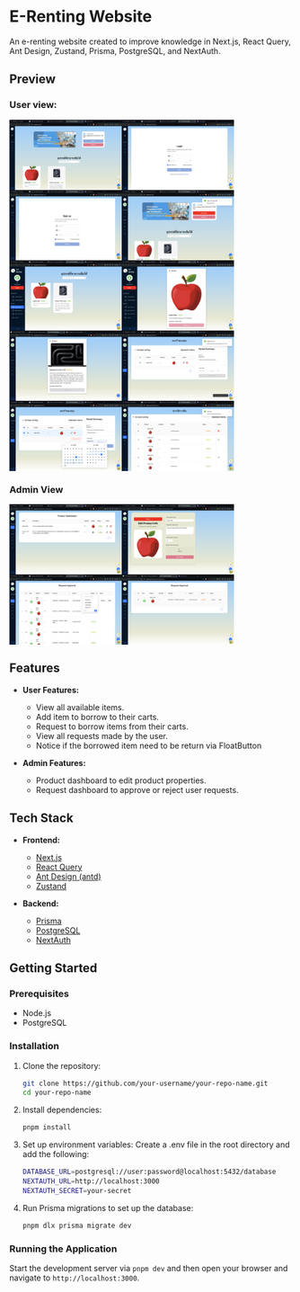 # E-Renting Website

An e-renting website created to improve knowledge in Next.js, React Query, Ant Design, Zustand, Prisma, PostgreSQL, and NextAuth.

## Preview

### User view:
<div style="display: flex; flex-wrap: wrap;">
    <img src="screenshots/user/unauth.png" alt="E-Renting Website Preview" width="200">
    <img src="screenshots/user/login.png" alt="E-Renting Website Preview" width="200">
    <img src="screenshots/user/register.png" alt="E-Renting Website Preview" width="200">
    <img src="screenshots/user/index.png" alt="E-Renting Website Preview" width="200">
    <img src="screenshots/user/product-list.png" alt="E-Renting Website Preview" width="200">
    <img src="screenshots/user/product-item.png" alt="E-Renting Website Preview" width="200">
     <img src="screenshots/user/running-out.png" alt="E-Renting Website Preview" width="200">
    <img src="screenshots/user/cart.png" alt="E-Renting Website Preview" width="200">
    <img src="screenshots/user/cart-form.png" alt="E-Renting Website Preview" width="200">
    <img src="screenshots/user/request.png" alt="E-Renting Website Preview" width="200">
</div>

### Admin View

<div style="display: flex; flex-wrap: wrap;">
    <img src="screenshots/admin/product-dashboard.png" alt="E-Renting Website Preview" width="200">
    <img src="screenshots/admin/product-edit.png" alt="E-Renting Website Preview" width="200">
    <img src="screenshots/admin/request-table.png" alt="E-Renting Website Preview" width="200">
    <img src="screenshots/admin/request-action.png" alt="E-Renting Website Preview" width="200">
</div>

## Features

- **User Features:**
  - View all available items.
  - Add item to borrow to their carts.
  - Request to borrow items from their carts.
  - View all requests made by the user.
  - Notice if the borrowed item need to be return via FloatButton

- **Admin Features:**
  - Product dashboard to edit product properties.
  - Request dashboard to approve or reject user requests.

## Tech Stack

- **Frontend:**
  - [Next.js](https://nextjs.org/)
  - [React Query](https://react-query.tanstack.com/)
  - [Ant Design (antd)](https://ant.design/)
  - [Zustand](https://zustand.surge.sh/)

- **Backend:**
  - [Prisma](https://www.prisma.io/)
  - [PostgreSQL](https://www.postgresql.org/)
  - [NextAuth](https://next-auth.js.org/)

## Getting Started

### Prerequisites

- Node.js
- PostgreSQL

### Installation

1. Clone the repository:
   ```bash
   git clone https://github.com/your-username/your-repo-name.git
   cd your-repo-name
   ```

2. Install dependencies:
   ```bash
   pnpm install
   ```

3. Set up environment variables:
   Create a .env file in the root directory and add the following:
   ```bash
   DATABASE_URL=postgresql://user:password@localhost:5432/database
   NEXTAUTH_URL=http://localhost:3000
   NEXTAUTH_SECRET=your-secret
   ```

4. Run Prisma migrations to set up the database:
   ```bash
   pnpm dlx prisma migrate dev
   ```

### Running the Application

Start the development server via ```pnpm dev``` and then open your browser and navigate to `http://localhost:3000`.


